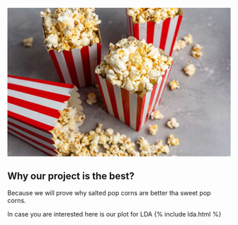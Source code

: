 ![image](output/popcorn.jpg)


## Why our project is the best?

Because we will prove why salted pop corns are better tha sweet pop corns.

In case you are interested here is our plot for LDA
{% include lda.html %}
